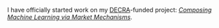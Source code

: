 I have officially started work on my [DECRA](http://www.arc.gov.au/ncgp/decra.htm)-funded project: _[Composing Machine Learning via Market Mechanisms](/work/mlmm/)_.
